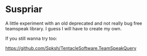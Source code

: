 # Suspriar
A little experiment with an old deprecated and not really bug free teamspeak library. I guess I will have to create my own.

If you still wanna try too:

https://github.com/Spksh/TentacleSoftware.TeamSpeakQuery

